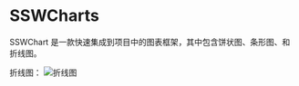 # SSWCharts
SSWChart 是一款快速集成到项目中的图表框架，其中包含饼状图、条形图、和折线图。

折线图：
![折线图](https://raw.githubusercontent.com/wsslxt/SSWCharts/master/images/barChart.png)
